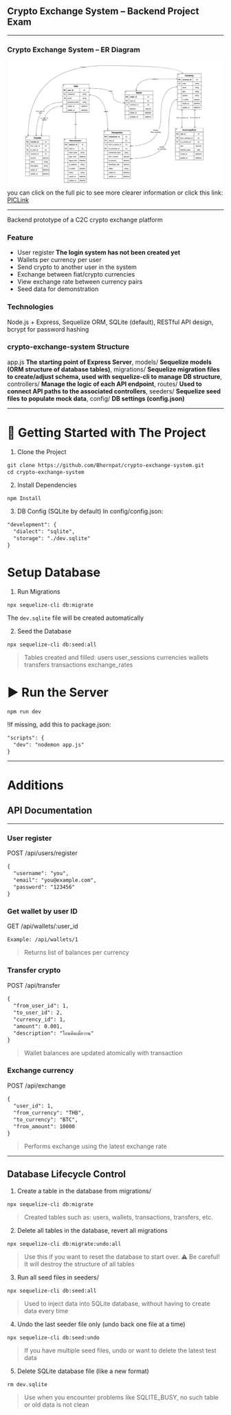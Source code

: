 ## Crypto Exchange System – Backend Project Exam 

---

### Crypto Exchange System – ER Diagram
![ERD](./ERD_Pic/crypto.drawio1.png)
you can click on the full pic to see more clearer information or click this link: [PICLink](./ERD_Pic/crypto.drawio1.png)

---

Backend prototype of a C2C crypto exchange platform

### Feature
- User register   **The login system has not been created yet**
- Wallets per currency per user
- Send crypto to another user in the system
- Exchange between fiat/crypto currencies
- View exchange rate between currency pairs
- Seed data for demonstration

### Technologies
Node.js + Express, 
Sequelize ORM, 
SQLite (default), 
RESTful API design, 
bcrypt for password hashing

### crypto-exchange-system Structure
app.js            **The starting point of Express Server**,
models/           **Sequelize models (ORM structure of database tables)**,
migrations/       **Sequelize migration files to create/adjust schema, used with sequelize-cli to manage DB structure**,
controllers/      **Manage the logic of each API endpoint**, 
routes/           **Used to connect API paths to the associated controllers**,
seeders/          **Sequelize seed files to populate mock data**,
config/           **DB settings (config.json)**

---


# 🚀 Getting Started with The Project

1. Clone the Project
```
git clone https://github.com/Bhornpat/crypto-exchange-system.git
cd crypto-exchange-system
```

2. Install Dependencies
```
npm Install
```

3. DB Config (SQLite by default) 
In config/config.json:
```
"development": {
  "dialect": "sqlite",
  "storage": "./dev.sqlite"
}
```

# Setup Database

1. Run Migrations

```
npx sequelize-cli db:migrate
```
The `dev.sqlite` file will be created automatically


2. Seed the Database

```
npx sequelize-cli db:seed:all
```
> Tables created and filled:
users 
user_sessions
currencies 
wallets   
transfers
transactions 
exchange_rates


# ▶️ Run the Server
```
npm run dev
```
!If missing, add this to package.json:
```
"scripts": {
  "dev": "nodemon app.js"
}
```

---

# Additions

## API Documentation
----
### User register

POST /api/users/register
```
{
  "username": "you",
  "email": "you@example.com",
  "password": "123456"
}
```

### Get wallet by user ID

GET /api/wallets/:user_id
```
Example: /api/wallets/1
```
>Returns list of balances per currency


### Transfer crypto

POST /api/transfer

```
{
  "from_user_id": 1,
  "to_user_id": 2,
  "currency_id": 1,
  "amount": 0.001,
  "description": "โอนคืนเมื่อวาน"
}
```
>Wallet balances are updated atomically with transaction


### Exchange currency

POST /api/exchange

```
{
  "user_id": 1,
  "from_currency": "THB",
  "to_currency": "BTC",
  "from_amount": 10000
}
```
>Performs exchange using the latest exchange rate

---

## Database Lifecycle Control

1. Create a table in the database from migrations/
```
npx sequelize-cli db:migrate
```
>Created tables such as: users, wallets, transactions, transfers, etc.


2. Delete all tables in the database, revert all migrations
```
npx sequelize-cli db:migrate:undo:all
```
>Use this if you want to reset the database to start over. ⚠️ Be careful! It will destroy the structure of all tables 


3. Run all seed files in seeders/
```
npx sequelize-cli db:seed:all
```
>Used to inject data into SQLite database, without having to create data every time


4. Undo the last seeder file only (undo back one file at a time)
```
npx sequelize-cli db:seed:undo
```
>If you have multiple seed files, undo or want to delete the latest test data


5. Delete SQLite database file (like a new format)
```
rm dev.sqlite
```
>Use when you encounter problems like SQLITE_BUSY, no such table or old data is not clean
